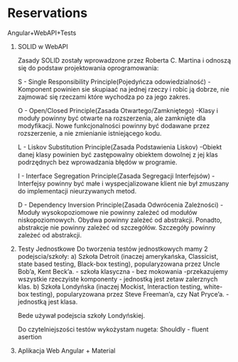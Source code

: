 # Reservations
Angular+WebAPI+Tests

1. SOLID w WebAPI
   
   Zasady SOLID zostały wprowadzone przez Roberta C. Martina i odnoszą się do podstaw projektowania oprogramowania:
   
   S - Single Responsibility Principle(Pojedyńcza odowiedzialność) -Komponent powinien sie skupiaać na jednej rzeczy i robic ją dobrze, nie zajmować się rzeczami które wychodza po za jego zakres.
   
   O - Open/Closed Principle(Zasada Otwartego/Zamkniętego) -Klasy i moduły powinny być otwarte na rozszerzenia, ale zamknięte dla modyfikacji. Nowe funkcjonalności powinny być dodawane przez rozszerzenie, a nie zmienianie istniejącego kodu.
   
   L - Liskov Substitution Principle(Zasada Podstawienia Liskov) -Obiekt danej klasy powinien być zastępowalny obiektem dowolnej z jej klas podrzędnych bez wprowadzania błędów w programie.
   
   I - Interface Segregation Principle(Zasada Segregacji Interfejsów) -Interfejsy powinny być małe i wyspecjalizowane klient nie był zmuszany do implementacji nieurzywanych metod.
   
   D - Dependency Inversion Principle(Zasada Odwrócenia Zależności) -Moduły wysokopoziomowe nie powinny zależeć od modułów niskopoziomowych. Obydwa powinny zależeć od abstrakcji. Ponadto, abstrakcje nie powinny zależeć od szczegółów. Szczegóły powinny zależeć od abstrakcji.
   
3. Testy Jednostkowe
   Do tworzenia testów jednostkowych mamy 2 podejscia/szkoły:
   a) Szkoła Detroit (inaczej amerykańska, Classicist, state based testing, Black-box testing), popularyzowana przez Uncle Bob’a, Kent Beck’a. - szkoła klasyczna - bez mokowania -przekazujemy wszystkie rzeczyiste komponenty - jednostką jest zetaw zalerznych klas.
   b) Szkoła Londyńska (inaczej Mockist, Interaction testing, white-box testing), popularyzowana przez Steve Freeman’a, czy Nat Pryce’a. - jednostką jest klasa.

   Bede używał podejscia szkoły Londyńskiej.
   
   Do czytelniejszości testów wykożystam nugeta: Shouldly - fluent asertion
4. Aplikacja Web Angular + Material
